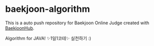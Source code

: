 # baekjoon-algorithm
This is a auto push repository for Baekjoon Online Judge created with [BaekjoonHub](https://github.com/BaekjoonHub/BaekjoonHub).




Algorithm for JAVA! ✨1일1코테✨ 실천하기 :)
